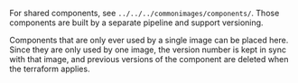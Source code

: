 For shared components, see `../../../commonimages/components/`.
Those components are built by a separate pipeline and support versioning.

Components that are only ever used by a single image can be placed
here. Since they are only used by one image, the version number is kept
in sync with that image, and previous versions of the component
are deleted when the terraform applies.
